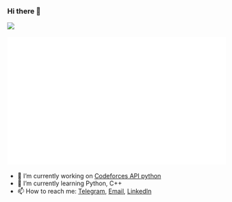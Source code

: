 ### Hi there 👋

![](https://github-readme-stats-deploy-evph.vercel.app/api?username=VadVergasov&count_private=true&show_icons=true&theme=dark)

![](https://raw.githubusercontent.com/vadvergasov/github-stats/master/generated/languages.svg#gh-dark-mode-only)

- 🔭 I’m currently working on [Codeforces API python](https://github.com/VadVergasov/CodeforcesApiPy)
- 🌱 I’m currently learning Python, C++
- 📫 How to reach me: [Telegram](https://t.me/vadvergasov), [Email](mailto:vadim.vergasov2003@gmail.com), [LinkedIn](https://www.linkedin.com/in/vadvergasov/)
         
